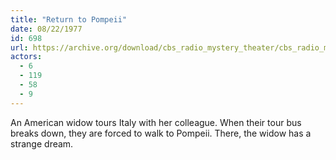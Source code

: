 ```yaml
---
title: "Return to Pompeii"
date: 08/22/1977
id: 698
url: https://archive.org/download/cbs_radio_mystery_theater/cbs_radio_mystery_theater-0651-0700.zip/cbs_radio_mystery_theater-0651-0700%2Fcbsrmt_0698_return_to_pompeii.mp3
actors:
  - 6
  - 119
  - 58
  - 9
---
```

An American widow tours Italy with her colleague. When their tour bus breaks down, they are forced to walk to Pompeii. There, the widow has a strange dream.